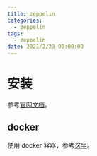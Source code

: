 ```yaml
---
title: zeppelin
categories: 
  - zeppelin
tags:
  - zeppelin
date: 2021/2/23 00:00:00
---
```


# 安装
参考[官网文档](https://zeppelin.apache.org/docs/latest/quickstart/install.html)。

## docker 
使用 docker 容器，参考[这里](https://github.com/sunzhenkai/containers/tree/master/zeppelin)。